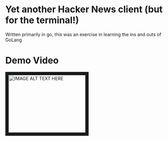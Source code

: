 # Yet another Hacker News client (but for the terminal!)
Written primarily in go, this was an exercise in learning the ins and outs of GoLang

# Demo Video
<a href="http://www.youtube.com/watch?feature=player_embedded&v=w2qx8N03gb0
" target="_blank"><img src="http://img.youtube.com/vi/w2qx8N03gb0/0.jpg" 
alt="IMAGE ALT TEXT HERE" width="240" height="180" border="10" /></a>

